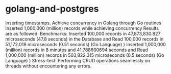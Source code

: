 # golang-and-postgres
Inserting timestamps.
Achieve concurrency in Golang through Go routines
Inserted 1,000,000 (million) records while achieving concurrency
Results are as followed.
Benchmarks:
Inserted 100,000 records in 47,873,830.827 microseconds (47.8 seconds) in the Database and Read 100,000 records in 51,172.019 microseconds (0.51 seconds) (Go Language) )
Inserted 1,000,000 (million) records in 8 minutes and 41.788600694 seconds and Read 1,000,000 (million) records in 503,822.315 microseconds (0.5 seconds) (Go Language) )
Stress-test:
Performing CRUD operations seamlessly on threads without encountering any errors.
